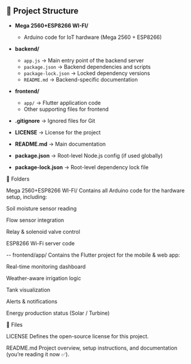 ## 📂 Project Structure

- **Mega 2560+ESP8266 WI-FI/**
  - Arduino code for IoT hardware (Mega 2560 + ESP8266)

- **backend/**
  - `app.js` → Main entry point of the backend server
  - `package.json` → Backend dependencies and scripts
  - `package-lock.json` → Locked dependency versions
  - `README.md` → Backend-specific documentation

- **frontend/**
  - `app/` → Flutter application code
  - Other supporting files for frontend

- **.gitignore** → Ignored files for Git  
- **LICENSE** → License for the project  
- **README.md** → Main documentation  
- **package.json** → Root-level Node.js config (if used globally)  
- **package-lock.json** → Root-level dependency lock file  


📁 Folders

Mega 2560+ESP8266 WI-FI/
Contains all Arduino code for the hardware setup, including:

Soil moisture sensor reading

Flow sensor integration

Relay & solenoid valve control

ESP8266 Wi-Fi server code

-- frontend/app/
Contains the Flutter project for the mobile & web app:

Real-time monitoring dashboard

Weather-aware irrigation logic

Tank visualization

Alerts & notifications

Energy production status (Solar / Turbine)

📄 Files

LICENSE
Defines the open-source license for this project.

README.md
Project overview, setup instructions, and documentation (you’re reading it now ✅).
